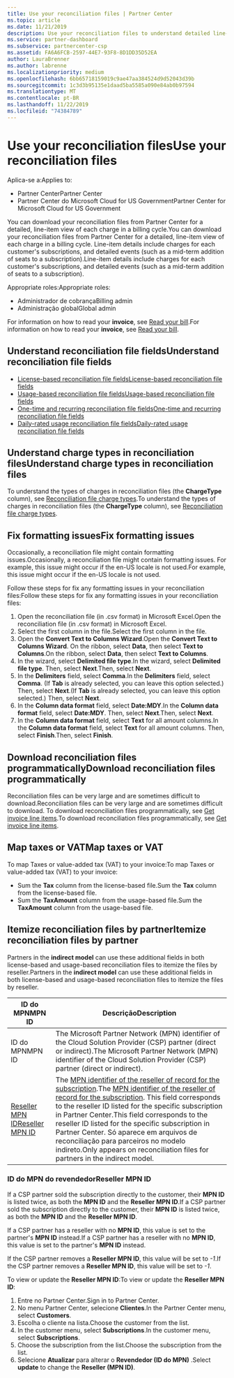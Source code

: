```yaml
---
title: Use your reconciliation files | Partner Center
ms.topic: article
ms.date: 11/21/2019
description: Use your reconciliation files to understand detailed line-item views of Partner Center charges.
ms.service: partner-dashboard
ms.subservice: partnercenter-csp
ms.assetid: FA6A6FCB-2597-44E7-93F8-8D1DD35D52EA
author: LauraBrenner
ms.author: labrenne
ms.localizationpriority: medium
ms.openlocfilehash: 6bb65718159019c9ae47aa384524d9d52043d39b
ms.sourcegitcommit: 1c3d3b95135e1daad5ba5585a090e84ab0b97594
ms.translationtype: MT
ms.contentlocale: pt-BR
ms.lasthandoff: 11/22/2019
ms.locfileid: "74384789"
---
```

# <a name="use-your-reconciliation-files"></a><span data-ttu-id="3f81d-103">Use your reconciliation files</span><span class="sxs-lookup"><span data-stu-id="3f81d-103">Use your reconciliation files</span></span>

<span data-ttu-id="3f81d-104">Aplica-se a:</span><span class="sxs-lookup"><span data-stu-id="3f81d-104">Applies to:</span></span>

- <span data-ttu-id="3f81d-105">Partner Center</span><span class="sxs-lookup"><span data-stu-id="3f81d-105">Partner Center</span></span>
- <span data-ttu-id="3f81d-106">Partner Center do Microsoft Cloud for US Government</span><span class="sxs-lookup"><span data-stu-id="3f81d-106">Partner Center for Microsoft Cloud for US Government</span></span>

<span data-ttu-id="3f81d-107">You can download your reconciliation files from Partner Center for a detailed, line-item view of each charge in a billing cycle.</span><span class="sxs-lookup"><span data-stu-id="3f81d-107">You can download your reconciliation files from Partner Center for a detailed, line-item view of each charge in a billing cycle.</span></span> <span data-ttu-id="3f81d-108">Line-item details include charges for each customer's subscriptions, and detailed events (such as a mid-term addition of seats to a subscription).</span><span class="sxs-lookup"><span data-stu-id="3f81d-108">Line-item details include charges for each customer's subscriptions, and detailed events (such as a mid-term addition of seats to a subscription).</span></span>

<span data-ttu-id="3f81d-109">Appropriate roles:</span><span class="sxs-lookup"><span data-stu-id="3f81d-109">Appropriate roles:</span></span>

- <span data-ttu-id="3f81d-110">Administrador de cobrança</span><span class="sxs-lookup"><span data-stu-id="3f81d-110">Billing admin</span></span>
- <span data-ttu-id="3f81d-111">Administração global</span><span class="sxs-lookup"><span data-stu-id="3f81d-111">Global admin</span></span>

<span data-ttu-id="3f81d-112">For information on how to read your **invoice**, see [Read your bill](read-your-bill.md).</span><span class="sxs-lookup"><span data-stu-id="3f81d-112">For information on how to read your **invoice**, see [Read your bill](read-your-bill.md).</span></span>

## <a name="understand-reconciliation-file-fields"></a><span data-ttu-id="3f81d-113">Understand reconciliation file fields</span><span class="sxs-lookup"><span data-stu-id="3f81d-113">Understand reconciliation file fields</span></span>

- [<span data-ttu-id="3f81d-114">License-based reconciliation file fields</span><span class="sxs-lookup"><span data-stu-id="3f81d-114">License-based reconciliation file fields</span></span>](license-based-recon-files.md)
- [<span data-ttu-id="3f81d-115">Usage-based reconciliation file fields</span><span class="sxs-lookup"><span data-stu-id="3f81d-115">Usage-based reconciliation file fields</span></span>](usage-based-recon-files.md)
- [<span data-ttu-id="3f81d-116">One-time and recurring reconciliation file fields</span><span class="sxs-lookup"><span data-stu-id="3f81d-116">One-time and recurring reconciliation file fields</span></span>](one-time-recurring-recon-files.md)
- [<span data-ttu-id="3f81d-117">Daily-rated usage reconciliation file fields</span><span class="sxs-lookup"><span data-stu-id="3f81d-117">Daily-rated usage reconciliation file fields</span></span>](daily-rated-usage-recon-files.md)

## <a name="understand-charge-types-in-reconciliation-files"></a><span data-ttu-id="3f81d-118">Understand charge types in reconciliation files</span><span class="sxs-lookup"><span data-stu-id="3f81d-118">Understand charge types in reconciliation files</span></span>

<span data-ttu-id="3f81d-119">To understand the types of charges in reconciliation files (the **ChargeType** column), see [Reconciliation file charge types](recon-file-charge-types.md).</span><span class="sxs-lookup"><span data-stu-id="3f81d-119">To understand the types of charges in reconciliation files (the **ChargeType** column), see [Reconciliation file charge types](recon-file-charge-types.md).</span></span>

## <a name="fix-formatting-issues"></a><span data-ttu-id="3f81d-120">Fix formatting issues</span><span class="sxs-lookup"><span data-stu-id="3f81d-120">Fix formatting issues</span></span>

<span data-ttu-id="3f81d-121">Occasionally, a reconciliation file might contain formatting issues.</span><span class="sxs-lookup"><span data-stu-id="3f81d-121">Occasionally, a reconciliation file might contain formatting issues.</span></span> <span data-ttu-id="3f81d-122">For example, this issue might occur if the en-US locale is not used.</span><span class="sxs-lookup"><span data-stu-id="3f81d-122">For example, this issue might occur if the en-US locale is not used.</span></span>

<span data-ttu-id="3f81d-123">Follow these steps for fix any formatting issues in your reconciliation files:</span><span class="sxs-lookup"><span data-stu-id="3f81d-123">Follow these steps for fix any formatting issues in your reconciliation files:</span></span>

1. <span data-ttu-id="3f81d-124">Open the reconciliation file (in .csv format) in Microsoft Excel.</span><span class="sxs-lookup"><span data-stu-id="3f81d-124">Open the reconciliation file (in .csv format) in Microsoft Excel.</span></span>
2. <span data-ttu-id="3f81d-125">Select the first column in the file.</span><span class="sxs-lookup"><span data-stu-id="3f81d-125">Select the first column in the file.</span></span>
3. <span data-ttu-id="3f81d-126">Open the **Convert Text to Columns Wizard**.</span><span class="sxs-lookup"><span data-stu-id="3f81d-126">Open the **Convert Text to Columns Wizard**.</span></span> <span data-ttu-id="3f81d-127">On the ribbon, select **Data**, then select **Text to Columns**.</span><span class="sxs-lookup"><span data-stu-id="3f81d-127">On the ribbon, select **Data**, then select **Text to Columns**.</span></span>
4. <span data-ttu-id="3f81d-128">In the wizard, select **Delimited file type**.</span><span class="sxs-lookup"><span data-stu-id="3f81d-128">In the wizard, select **Delimited file type**.</span></span> <span data-ttu-id="3f81d-129">Then, select **Next**.</span><span class="sxs-lookup"><span data-stu-id="3f81d-129">Then, select **Next**.</span></span>
5. <span data-ttu-id="3f81d-130">In the **Delimiters** field, select **Comma**.</span><span class="sxs-lookup"><span data-stu-id="3f81d-130">In the **Delimiters** field, select **Comma**.</span></span> <span data-ttu-id="3f81d-131">(If **Tab** is already selected, you can leave this option selected.) Then, select **Next**.</span><span class="sxs-lookup"><span data-stu-id="3f81d-131">(If **Tab** is already selected, you can leave this option selected.) Then, select **Next**.</span></span>
6. <span data-ttu-id="3f81d-132">In the **Column data format** field, select **Date:MDY**.</span><span class="sxs-lookup"><span data-stu-id="3f81d-132">In the **Column data format** field, select **Date:MDY**.</span></span> <span data-ttu-id="3f81d-133">Then, select **Next**.</span><span class="sxs-lookup"><span data-stu-id="3f81d-133">Then, select **Next**.</span></span>
7. <span data-ttu-id="3f81d-134">In the **Column data format** field, select **Text** for all amount columns.</span><span class="sxs-lookup"><span data-stu-id="3f81d-134">In the **Column data format** field, select **Text** for all amount columns.</span></span> <span data-ttu-id="3f81d-135">Then, select **Finish**.</span><span class="sxs-lookup"><span data-stu-id="3f81d-135">Then, select **Finish**.</span></span>

## <a name="download-reconciliation-files-programmatically"></a><span data-ttu-id="3f81d-136">Download reconciliation files programmatically</span><span class="sxs-lookup"><span data-stu-id="3f81d-136">Download reconciliation files programmatically</span></span>

<span data-ttu-id="3f81d-137">Reconciliation files can be very large and are sometimes difficult to download.</span><span class="sxs-lookup"><span data-stu-id="3f81d-137">Reconciliation files can be very large and are sometimes difficult to download.</span></span> <span data-ttu-id="3f81d-138">To download reconciliation files programmatically, see [Get invoice line items](https://docs.microsoft.com/partner-center/develop/get-invoiceline-items).</span><span class="sxs-lookup"><span data-stu-id="3f81d-138">To download reconciliation files programmatically, see [Get invoice line items](https://docs.microsoft.com/partner-center/develop/get-invoiceline-items).</span></span>

## <a name="map-taxes-or-vat"></a><span data-ttu-id="3f81d-139">Map taxes or VAT</span><span class="sxs-lookup"><span data-stu-id="3f81d-139">Map taxes or VAT</span></span>

<span data-ttu-id="3f81d-140">To map Taxes or value-added tax (VAT) to your invoice:</span><span class="sxs-lookup"><span data-stu-id="3f81d-140">To map Taxes or value-added tax (VAT) to your invoice:</span></span>

- <span data-ttu-id="3f81d-141">Sum the **Tax** column from the license-based file.</span><span class="sxs-lookup"><span data-stu-id="3f81d-141">Sum the **Tax** column from the license-based file.</span></span>
- <span data-ttu-id="3f81d-142">Sum the **TaxAmount** column from the usage-based file.</span><span class="sxs-lookup"><span data-stu-id="3f81d-142">Sum the **TaxAmount** column from the usage-based file.</span></span>

## <a name="itemize-reconciliation-files-by-partner"></a><span data-ttu-id="3f81d-143">Itemize reconciliation files by partner</span><span class="sxs-lookup"><span data-stu-id="3f81d-143">Itemize reconciliation files by partner</span></span>

<span data-ttu-id="3f81d-144">Partners in the **indirect model** can use these additional fields in both license-based and usage-based reconciliation files to itemize the files by reseller.</span><span class="sxs-lookup"><span data-stu-id="3f81d-144">Partners in the **indirect model** can use these additional fields in both license-based and usage-based reconciliation files to itemize the files by reseller.</span></span>

| <span data-ttu-id="3f81d-145">ID do MPN</span><span class="sxs-lookup"><span data-stu-id="3f81d-145">MPN ID</span></span> | <span data-ttu-id="3f81d-146">Descrição</span><span class="sxs-lookup"><span data-stu-id="3f81d-146">Description</span></span> |
| ------ | ----------- |
| <span data-ttu-id="3f81d-147">ID do MPN</span><span class="sxs-lookup"><span data-stu-id="3f81d-147">MPN ID</span></span> | <span data-ttu-id="3f81d-148">The Microsoft Partner Network (MPN) identifier of the Cloud Solution Provider (CSP) partner (direct or indirect).</span><span class="sxs-lookup"><span data-stu-id="3f81d-148">The Microsoft Partner Network (MPN) identifier of the Cloud Solution Provider (CSP) partner (direct or indirect).</span></span> |
| [<span data-ttu-id="3f81d-149">Reseller MPN ID</span><span class="sxs-lookup"><span data-stu-id="3f81d-149">Reseller MPN ID</span></span>](#reseller-mpn-id) | <span data-ttu-id="3f81d-150">The [MPN identifier of the reseller of record for the subscription](#reseller-mpn-id).</span><span class="sxs-lookup"><span data-stu-id="3f81d-150">The [MPN identifier of the reseller of record for the subscription](#reseller-mpn-id).</span></span> <span data-ttu-id="3f81d-151">This field corresponds to the reseller ID listed for the specific subscription in Partner Center.</span><span class="sxs-lookup"><span data-stu-id="3f81d-151">This field corresponds to the reseller ID listed for the specific subscription in Partner Center.</span></span> <span data-ttu-id="3f81d-152">Só aparece em arquivos de reconciliação para parceiros no modelo indireto.</span><span class="sxs-lookup"><span data-stu-id="3f81d-152">Only appears on reconciliation files for partners in the indirect model.</span></span> |

### <a name="reseller-mpn-id"></a><span data-ttu-id="3f81d-153">ID do MPN do revendedor</span><span class="sxs-lookup"><span data-stu-id="3f81d-153">Reseller MPN ID</span></span>

<span data-ttu-id="3f81d-154">If a CSP partner sold the subscription directly to the customer, their **MPN ID** is listed twice, as both the **MPN ID** and the **Reseller MPN ID**.</span><span class="sxs-lookup"><span data-stu-id="3f81d-154">If a CSP partner sold the subscription directly to the customer, their **MPN ID** is listed twice, as both the **MPN ID** and the **Reseller MPN ID**.</span></span>

<span data-ttu-id="3f81d-155">If a CSP partner has a reseller with no **MPN ID**, this value is set to the partner's **MPN ID** instead.</span><span class="sxs-lookup"><span data-stu-id="3f81d-155">If a CSP partner has a reseller with no **MPN ID**, this value is set to the partner's **MPN ID** instead.</span></span>

<span data-ttu-id="3f81d-156">If the CSP partner removes a **Reseller MPN ID**, this value will be set to *-1*.</span><span class="sxs-lookup"><span data-stu-id="3f81d-156">If the CSP partner removes a **Reseller MPN ID**, this value will be set to *-1*.</span></span>

<span data-ttu-id="3f81d-157">To view or update the **Reseller MPN ID**:</span><span class="sxs-lookup"><span data-stu-id="3f81d-157">To view or update the **Reseller MPN ID**:</span></span>

1. <span data-ttu-id="3f81d-158">Entre no Partner Center.</span><span class="sxs-lookup"><span data-stu-id="3f81d-158">Sign in to Partner Center.</span></span>
2. <span data-ttu-id="3f81d-159">No menu Partner Center, selecione **Clientes**.</span><span class="sxs-lookup"><span data-stu-id="3f81d-159">In the Partner Center menu, select **Customers**.</span></span>
3. <span data-ttu-id="3f81d-160">Escolha o cliente na lista.</span><span class="sxs-lookup"><span data-stu-id="3f81d-160">Choose the customer from the list.</span></span>
4. <span data-ttu-id="3f81d-161">In the customer menu, select **Subscriptions**.</span><span class="sxs-lookup"><span data-stu-id="3f81d-161">In the customer menu, select **Subscriptions**.</span></span>
5. <span data-ttu-id="3f81d-162">Choose the subscription from the list.</span><span class="sxs-lookup"><span data-stu-id="3f81d-162">Choose the subscription from the list.</span></span>
6. <span data-ttu-id="3f81d-163">Selecione **Atualizar** para alterar o **Revendedor (ID do MPN)** .</span><span class="sxs-lookup"><span data-stu-id="3f81d-163">Select **update** to change the **Reseller (MPN ID)**.</span></span>
